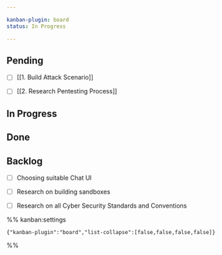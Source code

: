 ```yaml
---

kanban-plugin: board
status: In Progress

---
```


## Pending

- [ ] [[1. Build Attack Scenario]]
- [ ] [[2. Research Pentesting Process]]


## In Progress



## Done



## Backlog

- [ ] Choosing suitable Chat UI
- [ ] Research on building sandboxes
- [ ] Research on all Cyber Security Standards and Conventions




%% kanban:settings
```
{"kanban-plugin":"board","list-collapse":[false,false,false,false]}
```
%%